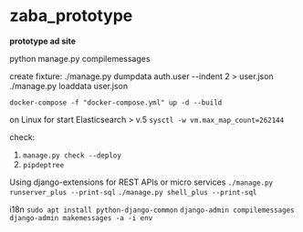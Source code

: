 # zaba_prototype
**prototype ad site**


python manage.py compilemessages

create fixture:
./manage.py dumpdata auth.user --indent 2 > user.json
./manage.py loaddata user.json


`docker-compose -f "docker-compose.yml" up -d --build`

on Linux for start Elasticsearch > v.5
`sysctl -w vm.max_map_count=262144
`

check:
1. `manage.py check --deploy`
2. `pipdeptree`

Using django-extensions  for REST APIs or micro services 
`./manage.py runserver_plus --print-sql`
`./manage.py shell_plus --print-sql`


i18n
`sudo apt install python-django-common`
`django-admin compilemessages`
`django-admin makemessages -a -i env`
